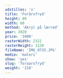 ```yaml
---
udstilles: 'x'
title: 'Forårsfryd'
height: 80
width: 60
method: 'Akryl på lærred'
year: 2020
price: '3400'
rasterWidth: 2322
rasterHeight: 3120
fileName: 'IMG_9735.JPG'
medie: 'maleri'
show: 'yes'
slug: 'foraarsfryd'
weight: '210'
---
```

